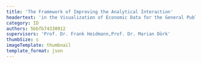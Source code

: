 ```yaml
---
title: 'The Framework of Improving the Analytical Interaction'
headertext: 'in the Visualization of Economic Data for the General Public'
category: ID
authors: 5bbfb74330912
supervisors: 'Prof. Dr. Frank Heidmann,Prof. Dr. Marian Dörk'
thumbSize: s
imageTemplate: thumbnail
template_format: json
---
```



